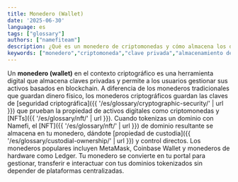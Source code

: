```yaml
---
title: Monedero (Wallet)
date: '2025-06-30'
language: es
tags: ["glossary"]
authors: ["namefiteam"]
description: ¿Qué es un monedero de criptomonedas y cómo almacena los dominios tokenizados?
keywords: ["monedero","criptomoneda","clave privada","almacenamiento de activos digitales","almacenamiento de dominio"]
---
```



Un **monedero (wallet)** en el contexto criptográfico es una herramienta digital que almacena claves privadas y permite a los usuarios gestionar sus activos basados en blockchain. A diferencia de los monederos tradicionales que guardan dinero físico, los monederos criptográficos guardan las claves de [seguridad criptográfica]({{ '/es/glossary/cryptographic-security/' | url }}) que prueban la propiedad de activos digitales como criptomonedas y [NFTs]({{ '/es/glossary/nft/' | url }}). Cuando tokenizas un dominio con Namefi, el [NFT]({{ '/es/glossary/nft/' | url }}) de dominio resultante se almacena en tu monedero, dándote [propiedad de custodia]({{ '/es/glossary/custodial-ownership/' | url }}) y control directos. Los monederos populares incluyen MetaMask, Coinbase Wallet y monederos de hardware como Ledger. Tu monedero se convierte en tu portal para gestionar, transferir e interactuar con tus dominios tokenizados sin depender de plataformas centralizadas.